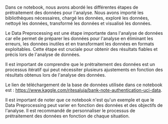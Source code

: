Dans ce notebook, nous avons abordé les différentes étapes de prétraitement des données pour l'analyse. Nous avons importé les bibliothèques nécessaires, chargé les données, exploré les données, nettoyé les données, transformé les données et visualisé les données.

Le Data Preprocessing est une étape importante dans l'analyse de données car elle permet de préparer les données pour l'analyse en éliminant les erreurs, les données inutiles et en transformant les données en formats exploitables. Cette étape est cruciale pour obtenir des résultats fiables et précis lors de l'analyse de données.

Il est important de comprendre que le prétraitement des données est un processus itératif qui peut nécessiter plusieurs ajustements en fonction des résultats obtenus lors de l'analyse des données.

Le lien de téléchargement de la base de données utilisée dans ce notebook est : https://www.kaggle.com/ritesaluja/bank-note-authentication-uci-data.

Il est important de noter que ce notebook n'est qu'un exemple et que le Data Preprocessing peut varier en fonction des données et des objectifs de l'analyse. Il est recommandé de personnaliser le processus de prétraitement des données en fonction de chaque situation.
